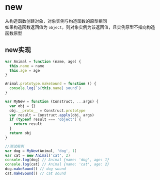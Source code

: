 # new
从构造函数创建对象，对象实例与构造函数的原型相同  
如果构造函数返回值为 `object`，则对象实例为该返回值，且实例原型不指向构造函数原型

## new实现
```javascript
var Animal = function (name, age) {
  this.name = name
  this.age = age
}

Animal.prototype.makeSound = function () {
  console.log(`${this.name} sound`)
}

var MyNew = function (Construct, ...args) {
  var obj = {}
  obj.__proto__ = Construct.prototype
  var result = Construct.apply(obj, args)
  if (typeof result === 'object') {
    return result
  }
  return obj
}

//测试用例
var dog = MyNew(Animal, 'dog', 1)
var cat = new Animal('cat', 2)
console.log(dog) // Animal {name: 'dog', age: 1}
console.log(cat) // Animal {name: 'cat', age: 2}
dog.makeSound() // dog sound
cat.makeSound() // cat sound
```
